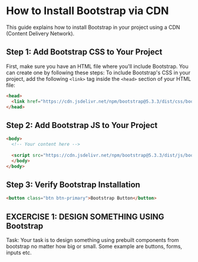 # How to Install Bootstrap via CDN

This guide explains how to install Bootstrap in your project using a CDN (Content Delivery Network).

## Step 1: Add Bootstrap CSS to Your Project
First, make sure you have an HTML file where you'll include Bootstrap. You can create one by following these steps:
To include Bootstrap's CSS in your project, add the following `<link>` tag inside the `<head>` section of your HTML file:

```html
<head>
  <link href="https://cdn.jsdelivr.net/npm/bootstrap@5.3.3/dist/css/bootstrap.min.css" rel="stylesheet" integrity="sha384-QWTKZyjpPEjISv5WaRU9OFeRpok6YctnYmDr5pNlyT2bRjXh0JMhjY6hW+ALEwIH" crossorigin="anonymous">
</head>

```

## Step 2: Add Bootstrap JS to Your Project
```html
<body>
  <!-- Your content here -->
  
  <script src="https://cdn.jsdelivr.net/npm/bootstrap@5.3.3/dist/js/bootstrap.bundle.min.js" integrity="sha384-YvpcrYf0tY3lHB60NNkmXc5s9fDVZLESaAA55NDzOxhy9GkcIdslK1eN7N6jIeHz" crossorigin="anonymous"></script>
  </body>
</body>

```

## Step 3: Verify Bootstrap Installation
```html
<button class="btn btn-primary">Bootstrap Button</button>
```


## EXCERCISE 1: DESIGN SOMETHING USING Bootstrap
Task: Your task is to design something using prebuilt components from bootstrap no matter how big or small. Some example are buttons, forms, inputs etc.